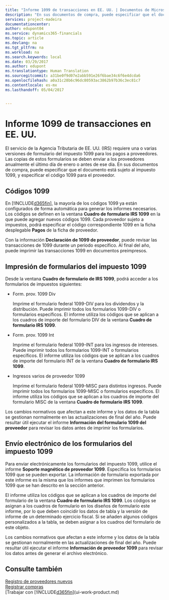 ```yaml
---
title: "Informe 1099 de transacciones en EE. UU. | Documentos de Microsoft"
description: "En sus documentos de compra, puede especificar que el documento está sujeto al impuesto 1099, y especificar el código 1099 para el proveedor."
services: project-madeira
documentationcenter: 
author: edupont04
ms.service: dynamics365-financials
ms.topic: article
ms.devlang: na
ms.tgt_pltfrm: na
ms.workload: na
ms.search.keywords: local
ms.date: 03/29/2017
ms.author: edupont
ms.translationtype: Human Translation
ms.sourcegitcommit: a31be0f9d07e2abb591e26f6bae34c6f6e4dcda6
ms.openlocfilehash: a0a31c28b6c96dc80593ac3862b97b36c3ec81c7
ms.contentlocale: es-mx
ms.lasthandoff: 05/04/2017


---
```

# <a name="reporting-1099-transactions-in-the-us"></a>Informe 1099 de transacciones en EE. UU.
El servicio de la Agencia Tributaria de EE. UU. (IRS) requiere una o varias versiones de formulario del impuesto 1099 para los pagos a proveedores. Las copias de estos formularios se deben enviar a los proveedores anualmente el último día de enero o antes de ese día. En sus documentos de compra, puede especificar que el documento está sujeto al impuesto 1099, y especificar el código 1099 para el proveedor.  

## <a name="1099-codes"></a>Códigos 1099
En [!INCLUDE[d365fin](includes/d365fin_md.md)], la mayoría de los códigos 1099 ya están configurados de forma automática para generar los informes necesarios. Los códigos se definen en la ventana **Cuadro de formulario IRS 1099** en la que puede agregar nuevos códigos 1099. Cada proveedor sujeto a impuestos, podrá especificar el código correspondiente 1099 en la ficha desplegable **Pagos** de la ficha de proveedor.  

Con la información **Declaración de 1099 de proveedor**, puede revisar las transacciones de 1099 durante un periodo específico. Al final del año, puede imprimir las transacciones 1099 en documentos preimpresos.  

## <a name="printing-1099-tax-forms"></a>Impresión de formularios del impuesto 1099
Desde la ventana **Cuadro de formulario de IRS 1099**, podrá acceder a los formularios de impuestos siguientes:  

* Form. prov. 1099 Div  

  Imprime el formulario federal 1099-DIV para los dividendos y la distribución. Puede imprimir todos los formularios 1099-DIV o formularios específicos. El informe utiliza los códigos que se aplican a los cuadros de importe del formulario DIV de la ventana **Cuadro de formulario IRS 1099**.  
* Form. prov. 1099 Int  

  Imprime el formulario federal 1099-INT para los ingresos de intereses. Puede imprimir todos los formularios 1099-INT o formularios específicos. El informe utiliza los códigos que se aplican a los cuadros de importe del formulario INT de la ventana **Cuadro de formulario IRS 1099**.  
* Ingresos varios de proveedor 1099  

  Imprime el formulario federal 1099-MISC para distintos ingresos. Puede imprimir todos los formularios 1099-MISC o formularios específicos. El informe utiliza los códigos que se aplican a los cuadros de importe del formulario MISC de la ventana **Cuadro de formulario IRS 1099**.  

Los cambios normativos que afectan a este informe y los datos de la tabla se gestionan normalmente en las actualizaciones de final del año.
Puede resultar útil ejecutar el informe **Información del formulario 1099 del proveedor** para revisar los datos antes de imprimir los formularios.

## <a name="submitting-1099-tax-forms-electronically"></a>Envío electrónico de los formularios del impuesto 1099
Para enviar electrónicamente los formularios del impuesto 1099, utilice el informe **Soporte magnético de proveedor 1099**. Especifica los formularios 1099 que se pueden exportar. La información de formulario exportada por este informe es la misma que los informes que imprimen los formularios 1099 que se han descrito en la sección anterior.  

El informe utiliza los códigos que se aplican a los cuadros de importe del formulario de la ventana **Cuadro de formulario IRS 1099**. Los códigos se asignan a los cuadros de formulario en los diseños de formulario este informe, por lo que deben coincidir los datos de tabla y la versión de informe de un determinado ejercicio fiscal. Si se añaden algunos códigos personalizados a la tabla, se deben asignar a los cuadros del formulario de este objeto.  

Los cambios normativos que afectan a este informe y los datos de la tabla se gestionan normalmente en las actualizaciones de final del año.
Puede resultar útil ejecutar el informe **Información de proveedor 1099** para revisar los datos antes de generar el archivo electrónico.  

## <a name="see-also"></a>Consulte también
[Registro de proveedores nuevos](purchasing-how-register-new-vendors.md)  
[Registrar compras](purchasing-how-record-purchases.md)  
[Trabajar con [!INCLUDE[d365fin](includes/d365fin_md.md)](ui-work-product.md)  

